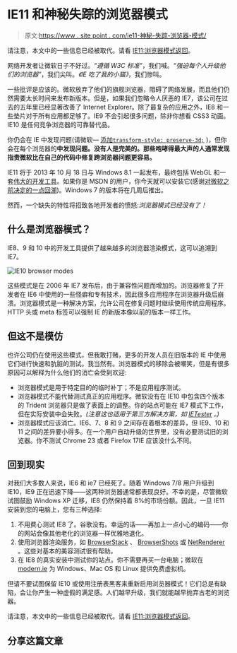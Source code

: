 # IE11 和神秘失踪的浏览器模式

> 原文:[https://www . site point . com/ie11-神秘-失踪-浏览器-模式/](https://www.sitepoint.com/ie11-mysterious-missing-browser-modes/)

请注意，本文中的一些信息已经被取代。请看 [IE11:浏览器模式返回](https://www.sitepoint.com/ie11-browser-modes-return/)。

网络开发者让微软日子不好过。*“遵循 W3C 标准”*，我们喊。*“强迫每个人升级他们的浏览器”*，我们尖叫。*《IE 吃了我的小猫》*，我们惨叫。

一些批评是应该的。微软放弃了他们的旗舰浏览器，阻碍了网络发展，而且他们仍然需要太长时间来发布新版本。但是，如果我们忽略令人厌恶的 IE7，该公司在过去的五年里已经显著改善了 Internet Explorer。除了最复杂的应用之外，IE8 和一些垫片对于所有应用都足够了。IE9 不会引起很多问题，除非你想看 CSS3 动画。IE10 是任何竞争浏览器的可靠替代品。

你仍会在 IE 中发现问题(请微软— [添加`transform-style: preserve-3d;`](/css3-transformations-3d/) )，但你会在每个浏览器的**中发现问题。没有人是完美的。那些咆哮得最大声的人通常发现指责微软比在自己的代码中修复跨浏览器问题更容易。**

IE11 将于 2013 年 10 月 18 日与 Windows 8.1 一起发布，最终包括 WebGL 和一套[伟大的开发工具](/ie11-developer-tools/)。如果你是 MSDN 的用户，你今天就可以安装它(感谢[对微软之前决定的一点回溯](http://blogs.windows.com/windows/b/bloggingwindows/archive/2013/09/09/download-windows-8-1-rtm-visual-studio-2013-rc-and-windows-server-2012-r2-rtm-today.aspx))。Windows 7 的版本将在几周后推出。

然而，一个缺失的特性将招致各地开发者的愤怒:*浏览器模式已经没有了！*

## 什么是浏览器模式？

IE8、9 和 10 中的开发工具提供了越来越多的浏览器渲染模式，这可以追溯到 IE7。

![IE10 browser modes](../Images/79f42d92f6fe9210a9563f2a52a03425.png)

这些模式是在 2006 年 IE7 发布后，由于兼容性问题而增加的。浏览器修复了开发者在 IE6 中使用的一些怪癖和专有技术，因此很多应用程序在浏览器升级后崩溃。浏览器模式是一种解决方案，允许公司在修复问题时继续使用传统应用程序。HTTP 头或 meta 标签可以强制 IE 的新版本像以前的版本一样工作。

## 但这不是模仿

也许公司仍在使用这些模式，但我敢打赌，更多的开发人员在旧版本的 IE 中使用它们进行快速和肮脏的测试。我当然有。浏览器模式的移除会被嘲笑，但是有很多原因可以解释为什么他们的消亡会受到欢迎:

*   浏览器模式是用于特定目的的临时补丁；不是应用程序测试。
*   浏览器模式不能代替测试真正的应用程序。微软没有在 IE10 中包含四个版本的 Trident 浏览器只是做了表面上的调整。你的站点可能在 IE7 模式下工作，但在实际安装中会失败。*(注意这也适用于第三方解决方案，如 [IETester](http://my-debugbar.com/wiki/IETester/HomePage) 。)*
*   浏览器模式应该消亡。IE6、7、8 和 9 之间存在着根本的差异，但 IE9、10 和 11 之间的差异要小得多。在一个用户自动升级的世界里，没有必要测试旧的浏览器。你不测试 Chrome 23 或者 Firefox 17IE 应该没什么不同。

## 回到现实

对我们大多数人来说，IE6 和 ie7 已经死了。随着 Windows 7/8 用户升级到 IE10，IE9 正在迅速下降——这两种浏览器通常都表现良好。不幸的是，尽管微软试图鼓励 Windows XP 迁移，IE8 仍然保持着 8%的市场份额。因此，一旦 IE11 安装到您的电脑上，您有三种选择:

1.  不用费心测试 IE8 了。谷歌没有。幸运的话——再加上一点小心的编码——你的网站会像其他老化的浏览器一样优雅地退化。
2.  使用浏览器渲染服务，如 [BrowserStack](http://www.browserstack.com/) 、 [BrowserShots](http://browsershots.org/) 或 [NetRenderer](http://netrenderer.com/) 。这些对基本的美容测试很有帮助。
3.  在 IE8 的真实安装中测试你的站点。你不需要再买一台电脑；微软在 [modern.ie](http://www.modern.ie/en-US/virtualization-tools#downloads) 为 Windows、Mac OS 和 Linux 提供免费虚拟机。

但请不要试图保留 IE10 或使用注册表黑客来重新启用浏览器模式！它们总是有缺陷，会让你产生一种虚假的满足感。人们越早升级，我们就能越早抛弃古老的浏览器。

请注意，本文中的一些信息已经被取代。请看 [IE11:浏览器模式返回](https://www.sitepoint.com/ie11-browser-modes-return/)。

## 分享这篇文章